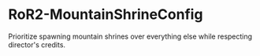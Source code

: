 # RoR2-MountainShrineConfig

Prioritize spawning mountain shrines over everything else while respecting director's credits.
